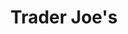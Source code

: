 ---
title: "Trader Joe's"
url: /rockville/trader-joes-north-washington-street/
shop: supermarket
---
